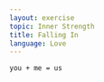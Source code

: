 ```yaml
---
layout: exercise
topic: Inner Strength
title: Falling In
language: Love
---
```


```
you + me = us
```